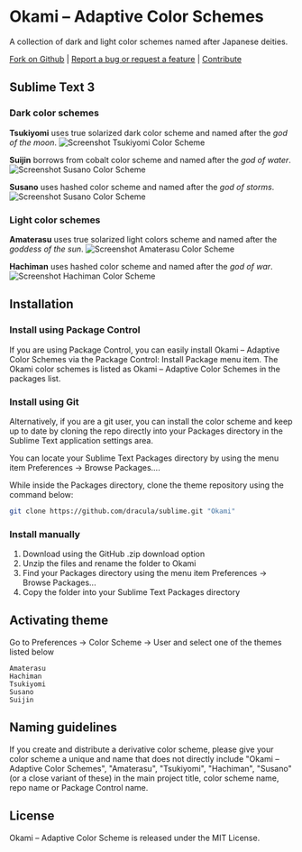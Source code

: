 # Okami – Adaptive Color Schemes

A collection of dark and light color schemes named after Japanese deities.

[Fork on Github](https://github.com/rayraegah/okami) | [Report a bug or request a feature](https://github.com/rayraegah/okami/issues) | [Contribute](https://github.com/rayraegah/okami/pulls)

## Sublime Text 3

### Dark color schemes

**Tsukiyomi** uses true solarized dark color scheme and named after the _god of the moon_.
![Screenshot Tsukiyomi Color Scheme](./assets/tsukiyomi.png)

**Suijin** borrows from cobalt color scheme and named after the _god of water_.
![Screenshot Susano Color Scheme](./assets/suijin.png)

**Susano** uses hashed color scheme and named after the _god of storms_.
![Screenshot Susano Color Scheme](./assets/susano.png)

### Light color schemes

**Amaterasu** uses true solarized light colors scheme and named after the _goddess of the sun_.
![Screenshot Amaterasu Color Scheme](./assets/amaterasu.png)

**Hachiman** uses hashed color scheme and named after the _god of war_.
![Screenshot Hachiman Color Scheme](./assets/hachiman.png)

## Installation

### Install using Package Control

If you are using Package Control, you can easily install Okami – Adaptive Color Schemes via the Package Control: Install Package menu item. The Okami color schemes is listed as Okami – Adaptive Color Schemes in the packages list.

### Install using Git

Alternatively, if you are a git user, you can install the color scheme and keep up to date by cloning the repo directly into your Packages directory in the Sublime Text application settings area.

You can locate your Sublime Text Packages directory by using the menu item Preferences -> Browse Packages....

While inside the Packages directory, clone the theme repository using the command below:

```bash
git clone https://github.com/dracula/sublime.git "Okami"
```

### Install manually

1.  Download using the GitHub .zip download option
2.  Unzip the files and rename the folder to Okami
3.  Find your Packages directory using the menu item Preferences -> Browse Packages...
4.  Copy the folder into your Sublime Text Packages directory

## Activating theme

Go to Preferences -> Color Scheme -> User and select one of the themes listed below

```
Amaterasu
Hachiman
Tsukiyomi
Susano
Suijin
```

## Naming guidelines

If you create and distribute a derivative color scheme, please give your color scheme a unique and name that does not directly include "Okami – Adaptive Color Schemes", "Amaterasu", "Tsukiyomi", "Hachiman", "Susano" (or a close variant of these) in the main project title, color scheme name, repo name or Package Control name.

## License

Okami – Adaptive Color Scheme is released under the MIT License.

